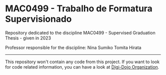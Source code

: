 # MAC0499 - Trabalho de Formatura Supervisionado

Repository dedicated to the discipline MAC0499 - Supervised Graduation Thesis - given in 2023

Professor responsible for the discipline: Nina Sumiko Tomita Hirata

---

This repository won't contain any code from this project. If you want to look for code related information, you can have a look at [Digi-Dojo Organization](https://github.com/Digi-Dojo).
